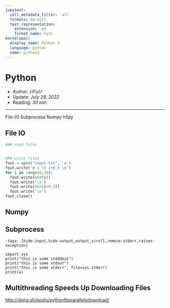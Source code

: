 ```yaml
---
jupytext:
  cell_metadata_filter: -all
  formats: md:myst
  text_representation:
    extension: .md
    format_name: myst
kernelspec:
  display_name: Python 3
  language: python
  name: python3
---
```


# Python

- Author: *{{Fu}}*
- Update: *July 29, 2022*
- Reading: *30 min*

---


File-IO Subprocess Numpy h5py 


## File IO

```python
### read files


### write files
fout = open("input.txt", 'w') 
fout.write('# i \t i+0.5 \n')
for i in range(0,10):
  fout.write(str(i)) 
  fout.write('\t')
  fout.write(str(i+0.5)) 
  fout.write('\n')
fout.close()
```

## Numpy

## Subprocess


```{code-cell} ipython3
:tags: [hide-input,hide-output,output_scroll,remove-stderr,raises-exception]

import sys
print("this is some stdddout")
print("this is some stdout")
print("this is some stderr", file=sys.stderr)
print(a)
```

## Multithreading Speeds Up Downloading Files

http://dong.sh/posts/pythonftpparallelsdownload/

